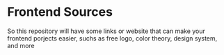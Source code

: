 # Frontend Sources

So this repository will have some links or website that can make your frontend porjects easier, suchs as free logo, color theory, design system, and more
